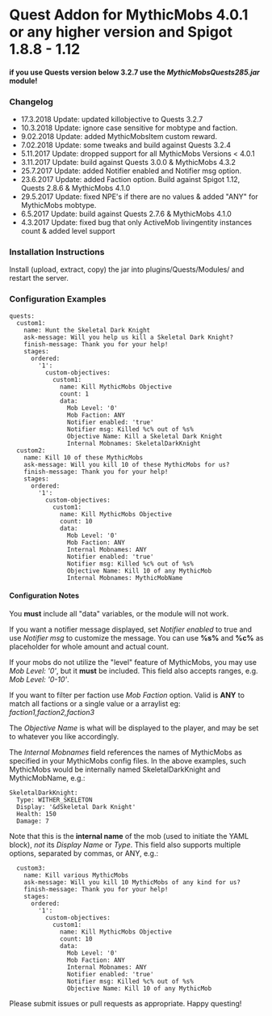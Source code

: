 # Quest Addon for MythicMobs 4.0.1 or any higher version and Spigot 1.8.8 - 1.12

#### if you use Quests version below 3.2.7 use the *MythicMobsQuests285.jar* module!

### Changelog

- 17.3.2018 Update: updated killobjective to Quests 3.2.7
- 10.3.2018 Update: ignore case sensitive for mobtype and faction.
- 9.02.2018 Update: added MythicMobsItem custom reward.
- 7.02.2018 Update: some tweaks and build against Quests 3.2.4
- 5.11.2017 Update: dropped support for all MythicMobs Versions < 4.0.1
- 3.11.2017 Update: build against Quests 3.0.0 & MythicMobs 4.3.2
- 25.7.2017 Update: added Notifier enabled and Notifier msg option.
- 23.6.2017 Update: added Faction option. Build against Spigot 1.12, Quests 2.8.6 & MythicMobs 4.1.0
- 29.5.2017 Update: fixed NPE's if there are no values & added "ANY" for MythicMobs mobtype.
- 6.5.2017 Update: build against Quests 2.7.6 & MythicMobs 4.1.0
- 4.3.2017 Update: fixed bug that only ActiveMob livingentity instances count & added level support

### Installation Instructions

Install (upload, extract, copy) the jar into plugins/Quests/Modules/ and restart the server.

### Configuration Examples

```
quests:
  custom1:
    name: Hunt the Skeletal Dark Knight
    ask-message: Will you help us kill a Skeletal Dark Knight?
    finish-message: Thank you for your help!
    stages:
      ordered:
        '1':
          custom-objectives:
            custom1:
              name: Kill MythicMobs Objective
              count: 1
              data:
                Mob Level: '0'
                Mob Faction: ANY
                Notifier enabled: 'true'
                Notifier msg: Killed %c% out of %s%
                Objective Name: Kill a Skeletal Dark Knight
                Internal Mobnames: SkeletalDarkKnight
  custom2:
    name: Kill 10 of these MythicMobs
    ask-message: Will you kill 10 of these MythicMobs for us?
    finish-message: Thank you for your help!
    stages:
      ordered:
        '1':
          custom-objectives:
            custom1:
              name: Kill MythicMobs Objective
              count: 10
              data:
                Mob Level: '0'
                Mob Faction: ANY
                Internal Mobnames: ANY
                Notifier enabled: 'true'
                Notifier msg: Killed %c% out of %s%
                Objective Name: Kill 10 of any MythicMob
                Internal Mobnames: MythicMobName
```

#### Configuration Notes

You **must** include all "data" variables, or the module will not work. 

If you want a notifier message displayed, set *Notifier enabled* to true and use *Notifier msg* to customize the message. You can use **%s%** and **%c%** as placeholder for whole amount and actual count.

If your mobs do not utilize the "level" feature of MythicMobs, you may use *Mob Level: '0'*, but it **must** be included. This field also accepts ranges, e.g. *Mob Level: '0-10'*.

If you want to filter per faction use *Mob Faction* option. Valid is **ANY** to match all factions or a single value or a arraylist eg: *faction1,faction2,faction3*

The *Objective Name* is what will be displayed to the player, and may be set to whatever you like accordingly.

The *Internal Mobnames* field references the names of MythicMobs as specified in your MythicMobs config files. In the above examples, such MythicMobs would be internally named SkeletalDarkKnight and MythicMobName, e.g.:

```
SkeletalDarkKnight:
  Type: WITHER_SKELETON
  Display: '&dSkeletal Dark Knight'
  Health: 150
  Damage: 7
```

Note that this is the **internal name** of the mob (used to initiate the YAML block), *not* its *Display Name* or *Type*. This field also supports multiple options, separated by commas, or ANY, e.g.:

```
  custom3:
    name: Kill various MythicMobs
    ask-message: Will you kill 10 MythicMobs of any kind for us?
    finish-message: Thank you for your help!
    stages:
      ordered:
        '1':
          custom-objectives:
            custom1:
              name: Kill MythicMobs Objective
              count: 10
              data:
                Mob Level: '0'
                Mob Faction: ANY
                Internal Mobnames: ANY
                Notifier enabled: 'true'
                Notifier msg: Killed %c% out of %s%
                Objective Name: Kill 10 of any MythicMob
```

Please submit issues or pull requests as appropriate. Happy questing!
